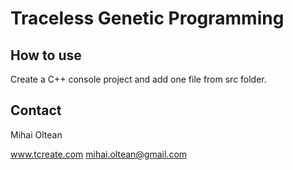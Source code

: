 # Traceless Genetic Programming

## How to use

Create a C++ console project and add one file from src folder.

## Contact

Mihai Oltean

www.tcreate.com
mihai.oltean@gmail.com

